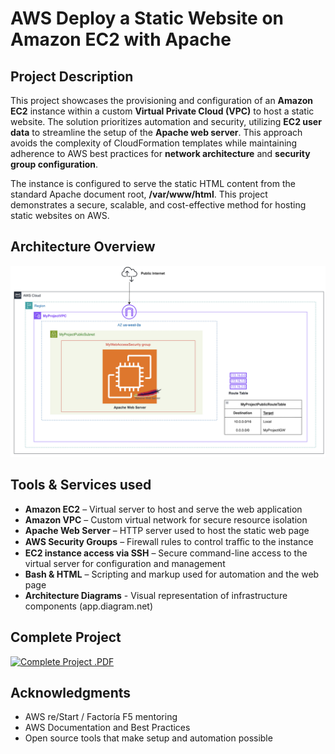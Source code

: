 # AWS Deploy a Static Website on Amazon EC2 with Apache #

## Project Description

This project showcases the provisioning and configuration of an **Amazon EC2** instance within a custom **Virtual Private Cloud (VPC)** to host a static website. The solution prioritizes automation and security, utilizing **EC2 user data** to streamline the setup of the **Apache web server**. This approach avoids the complexity of CloudFormation templates while maintaining adherence to AWS best practices for **network architecture** and **security group configuration**. 

The instance is configured to serve the static HTML content from the standard Apache document root, **/var/www/html**. This project demonstrates a secure, scalable, and cost-effective method for hosting static websites on AWS.

## Architecture Overview

![Architecture Overview](images/AWS_architecture.png)

## Tools & Services used

* **Amazon EC2** – Virtual server to host and serve the web application
* **Amazon VPC** – Custom virtual network for secure resource isolation
* **Apache Web Server** – HTTP server used to host the static web page
* **AWS Security Groups** – Firewall rules to control traﬃc to the instance
* **EC2 instance access via SSH** – Secure command-line access to the virtual server for configuration and management
* **Bash & HTML** – Scripting and markup used for automation and the web page
* **Architecture Diagrams** - Visual representation of infrastructure components
(app.diagram.net)

## Complete Project

[![Complete Project .PDF](https://img.shields.io/badge/-Complete%20Project%20.PDF-FF9900?style=for-the-badge&logo=amazon-aws&logoColor=orange)](https://github.com/juleannynavas/AWS-static-website-amazon-ec2-with-apache)

## Acknowledgments

- AWS re/Start / Factoría F5 mentoring
- AWS Documentation and Best Practices
- Open source tools that make setup and automation possible

